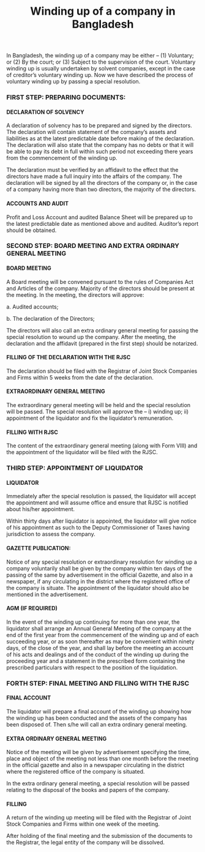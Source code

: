 ﻿---
layout: post
title: Winding up of a company in Bangladesh  
---

In Bangladesh, the winding up of a company may be either – (1) Voluntary; or (2) By the court; or (3) Subject to the supervision of the court. Voluntary winding up is usually undertaken by solvent companies, except in the case of creditor’s voluntary winding up. Now we have described the process of voluntary winding up by passing a special resolution.

### FIRST STEP: PREPARING DOCUMENTS:

#### DECLARATION OF SOLVENCY

A declaration of solvency has to be prepared and signed by the directors. The declaration will contain statement of the company’s assets and liabilities as at the latest predictable date before making of the declaration. The declaration will also state that the company has no debts or that it will be able to pay its debt in full within such period not exceeding there years from the commencement of the winding up.

The declaration must be verified by an affidavit to the effect that the directors have made a full inquiry into the affairs of the company. The declaration will be signed by all the directors of the company or, in the case of a company having more than two directors, the majority of the directors.

#### ACCOUNTS AND AUDIT

Profit and Loss Account and audited Balance Sheet will be prepared up to the latest predictable date as mentioned above and audited. Auditor’s report should be obtained.

### SECOND STEP: BOARD MEETING AND EXTRA ORDINARY GENERAL MEETING

#### BOARD MEETING

A Board meeting will be convened pursuant to the rules of Companies Act and Articles of the company. Majority of the directors should be present at the meeting. In the meeting, the directors will approve:

a. Audited accounts;

b. The declaration of the Directors;

The directors will also call an extra ordinary general meeting for passing the special resolution to wound up the company. After the meeting, the declaration and the affidavit (prepared in the first step) should be notarized.

#### FILLING OF THE DECLARATION WITH THE RJSC

The declaration should be filed with the Registrar of Joint Stock Companies and Firms within 5 weeks from the date of the declaration.

#### EXTRAORDINARY GENERAL MEETING

The extraordinary general meeting will be held and the special resolution will be passed. The special resolution will approve the – i) winding up; ii) appointment of the liquidator and fix the liquidator’s remuneration.

#### FILLING WITH RJSC

The content of the extraordinary general meeting (along with Form VIII) and the appointment of the liquidator will be filed with the RJSC.

### THIRD STEP: APPOINTMENT OF LIQUIDATOR

#### LIQUIDATOR

Immediately after the special resolution is passed, the liquidator will accept the appointment and will assume office and ensure that RJSC is notified about his/her appointment.

Within thirty days after liquidator is appointed, the liquidator will give notice of his appointment as such to the Deputy Commissioner of Taxes having jurisdiction to assess the company.

#### GAZETTE PUBLICATION:

Notice of any special resolution or extraordinary resolution for winding up a company voluntarily shall be given by the company within ten days of the passing of the same by advertisement in the official Gazette, and also in a newspaper, if any circulating in the district where the registered office of the company is situate. The appointment of the liquidator should also be mentioned in the advertisement.

#### AGM (IF REQUIRED)

In the event of the winding up continuing for more than one year, the liquidator shall arrange an Annual General Meeting of the company at the end of the first year from the commencement of the winding up and of each succeeding year, or as soon thereafter as may be convenient within ninety days, of the close of the year, and shall lay before the meeting an account of his acts and dealings and of the conduct of the winding up during the proceeding year and a statement in the prescribed form containing the prescribed particulars with respect to the position of the liquidation.

### FORTH STEP: FINAL MEETING AND FILLING WITH THE RJSC

#### FINAL ACCOUNT

The liquidator will prepare a final account of the winding up showing how the winding up has been conducted and the assets of the company has been disposed of. Then s/he will call an extra ordinary general meeting.

#### EXTRA ORDINARY GENERAL MEETING

Notice of the meeting will be given by advertisement specifying the time, place and object of the meeting not less than one month before the meeting in the official gazette and also in a newspaper circulating in the district where the registered office of the company is situated.

In the extra ordinary general meeting, a special resolution will be passed relating to the disposal of the books and papers of the company.

#### FILLING

A return of the winding up meeting will be filed with the Registrar of Joint Stock Companies and Firms within one week of the meeting.

After holding of the final meeting and the submission of the documents to the Registrar, the legal entity of the company will be dissolved.






